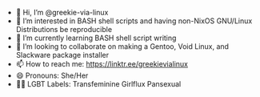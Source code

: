 - 👋 Hi, I’m @greekie-via-linux
- 👀 I’m interested in BASH shell scripts and having non-NixOS GNU/Linux Distributions be reproducible
- 🌱 I’m currently learning BASH shell script writing
- 💞️ I’m looking to collaborate on making a Gentoo, Void Linux, and Slackware package installer
- 📫 How to reach me: https://linktr.ee/greekievialinux
- 😄 Pronouns: She/Her
- 🏳️‍🌈 LGBT Labels: Transfeminine Girlflux Pansexual 

<!---
greekie-via-linux/greekie-via-linux is a ✨ special ✨ repository because its `README.md` (this file) appears on your GitHub profile.
You can click the Preview link to take a look at your changes.
--->
